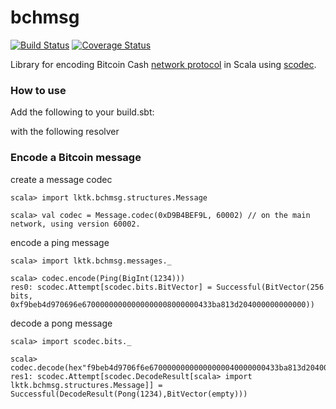 # bchmsg

[![Build Status](https://travis-ci.org/floreslorca/bchmsg.svg?branch=master)](https://travis-ci.org/floreslorca/bchmsg) [![Coverage Status](https://img.shields.io/coveralls/floreslorca/bchmsg.svg)](https://coveralls.io/r/floreslorca/bchmsg?branch=master)


Library for encoding Bitcoin Cash [network protocol](https://en.bitcoin.it/wiki/Protocol_Specification) in Scala using [scodec](https://github.com/scodec/scodec).


### How to use

Add the following to your build.sbt:


with the following resolver


### Encode a Bitcoin message

create a message codec

```
scala> import lktk.bchmsg.structures.Message

scala> val codec = Message.codec(0xD9B4BEF9L, 60002) // on the main network, using version 60002.
```

encode a ping message
```
scala> import lktk.bchmsg.messages._

scala> codec.encode(Ping(BigInt(1234)))
res0: scodec.Attempt[scodec.bits.BitVector] = Successful(BitVector(256 bits, 0xf9beb4d970696e67000000000000000008000000433ba813d204000000000000))
```

decode a pong message
```
scala> import scodec.bits._

scala> codec.decode(hex"f9beb4d9706f6e67000000000000000040000000433ba813d204000000000000".toBitVector)
res1: scodec.Attempt[scodec.DecodeResult[scala> import lktk.bchmsg.structures.Message]] = Successful(DecodeResult(Pong(1234),BitVector(empty)))
```
